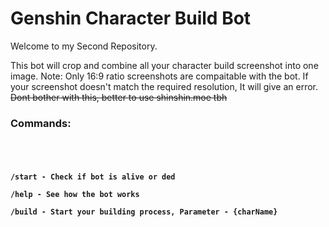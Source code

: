<h1><b>Genshin Character Build Bot</b></h1>

Welcome to my Second Repository.

This bot will crop and combine all your character build screenshot into one image.
Note: Only 16:9 ratio screenshots are compaitable with the bot. If your screenshot doesn't match the required resolution, It will give an error.
<s>Dont bother with this, better to use shinshin.moe tbh</s>

<h3>Commands:<h3>
  <code>

    /start - Check if bot is alive or ded

    /help - See how the bot works

    /build - Start your building process, Parameter - {charName}
  </code>

